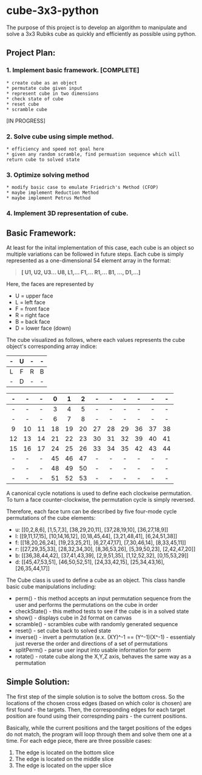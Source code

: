 # cube-3x3-python

The purpose of this project is to develop an algorithm to manipulate and solve a 3x3 Rubiks cube as quickly and efficiently as possible using python.

## Project Plan:
### 1. Implement basic framework.  [COMPLETE]
	* create cube as an object
	* permutate cube given input
	* represent cube in two dimensions
	* check state of cube
	* reset cube
	* scramble cube

[IN PROGRESS]

### 2. Solve cube using simple method.
	* efficiency and speed not goal here
	* given any random scramble, find permuation sequence which will return cube to solved state

### 3. Optimize solving method
	* modify basic case to emulate Friedrich's Method (CFOP)
	* maybe implement Reduction Method
	* maybe implement Petrus Method

### 4. Implement 3D representation of cube.


## Basic Framework:

At least for the inital implementation of this case, each cube is an object so multiple variations can be followed in future steps.
Each cube is simply represented as a one-dimensional 54 element array in the format: 

> **[ U1, U2, U3... U8, L1,... F1,... R1,... B1, ..., D1,...]**

Here, the faces are represented by
* U = upper face
* L = left face
* F = front face
* R = right face
* B = back face
* D = lower face (down)

The cube visualized as follows, where each values represents the cube object's corresponding array indice:

-|U|-|-
:-----:|:-----:|:-----:|:-----:
L|F|R|B
-|D|-|-

-|-|-|0|1|2|-|-|-|-|-|-
:-----:|:-----:|:-----:|:-----:|:-----:|:-----:|:-----:|:-----:|:-----:|:-----:|:-----:|:-----:
-|-|-|3|4|5|-|-|-|-|-|-
-|-|-|6|7|8|-|-|-|-|-|-
9|10|11|18|19|20|27|28|29|36|37|38
12|13|14|21|22|23|30|31|32|39|40|41
15|16|17|24|25|26|33|34|35|42|43|44
-|-|-|45|46|47|-|-|-|-|-|-
-|-|-|48|49|50|-|-|-|-|-|-
-|-|-|51|52|53|-|-|-|-|-|-

A canonical cycle notations is used to define each clockwise permutation.  
To turn a face counter-clockwise, the permutation cycle is simply reversed.

Therefore, each face turn can be described by five four-mode cycle permutations of the cube elements:
* u: [[0,2,8,6],     [1,5,7,3],     [38,29,20,11], [37,28,19,10], [36,27,18,9]]
* l: [[9,11,17,15],  [10,14,16,12], [0,18,45,44],  [3,21,48,41],  [6,24,51,38]]
* f: [[18,20,26,24], [19,23,25,21], [6,27,47,17],  [7,30,46,14],  [8,33,45,11]]
* r: [[27,29,35,33], [28,32,34,30], [8,36,53,26],  [5,39,50,23],  [2,42,47,20]]
* b: [[36,38,44,42], [37,41,43,39], [2,9,51,35],   [1,12,52,32],  [0,15,53,29]]
* d: [[45,47,53,51], [46,50,52,51], [24,33,42,15], [25,34,43,16], [26,35,44,17]]

The Cube class is used to define a cube as an object.  This class handle basic cube manipulations including:
* perm() - this method accepts an input permutation sequence from the user and performs the permutations on the cube in order
* checkState() - this method tests to see if the cube is in a solved state
* show() - displays cube in 2d format on canvas
* scramble() - scrambles cube with randomly generated sequence
* reset() - set cube back to solved state
* inverse() - invert a permutation (e.x. (XY)^-1 == (Y^-1)(X^-1)
	    - essentialy just reverse the order and directions of a set of permutations
* splitPerm() - parse user input into usable information for perm
* rotate() - rotate cube along the X,Y,Z axis, behaves the same way as a permutation

## Simple Solution:

The first step of the simple solution is to solve the bottom cross.
So the locations of the chosen cross edges (based on which color is chosen) are first found - the targets.
Then, the corresponding edges for each target position are found using their correspnding pairs - the current positions.

Basically, while the current positions and the target positions of the edges do not match, the program will loop through them and solve them one at a time.
For each edge piece, there are three possible cases:
1. The edge is located on the bottom slice
2. The edge is located on the middle slice
3. The edge is located on the upper slice








